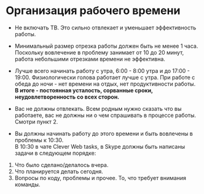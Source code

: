 Организация рабочего времени
======================================

- Не включать ТВ. Это сильно отвлекает и уменьшает эффективность работы.

-  Минимальный размер отрезка работы должен быть не менее 1 часа. 
Поскольку вовлечение в проблему занимает от 10 до 20 минут, работа небольшими отрезками времени не эффективна.

-  Лучше всего начинать работу с утра, 6:00 - 8:00 утра и до 17:00 - 19:00.
Физиологически голова работает лучше с утра.
При работе с обеда до ночи - нет времени на отдых, нет продуктивности работы.
**В итоге - постоянная усталость, сорванные сроки, неудовлетворенность со всех сторон.**

-  Вас не должны отвлекать. Всем родным нужно сказать что вы работаете, вас не должны ни о чем спрашивать в процессе работы.
Смотри пункт 2.

-  Вы должны начинать работу до этого времени и быть вовлечены в проблемы к 10:30.  
В 10:30 в чате Clever Web tasks, в Skype должны быть написаны задачи в следующем порядке:

  1. Что было сделано/делалось вчера.
  1. Что планируется делать сегодня.
  1. Вопросы по коду, проблемы и прочее. То, что требует внимания команды.


